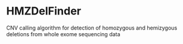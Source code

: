 # HMZDelFinder
CNV calling algorithm for detection of homozygous and hemizygous deletions from whole exome sequencing data
